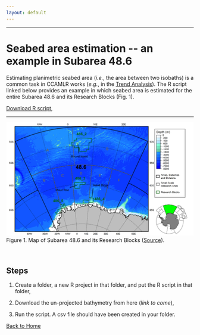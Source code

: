 ```yaml
---
layout: default
---
```


------------------------------------------------------------------------

# Seabed area estimation -- an example in Subarea 48.6

Estimating planimetric seabed area (*i.e.*, the area between two isobaths) is a common
task in CCAMLR works (*e.g.*, in the [Trend Analysis](https://fishdocs.ccamlr.org/TrendAnalysis_2024.html)).
The R script linked below provides an example in which seabed area is estimated for the entire Subarea 48.6 
and its Research Blocks (Fig. 1).

[Download R script](./Codes/Seabed_Area/seabed_area_code.R),

------------------------------------------------------------------------


![Subarea486](https://raw.githubusercontent.com/ccamlr/CCAMLRGIS/refs/heads/master/Basemaps/Map_Area_486.png)
Figure 1. Map of Subarea 48.6 and its Research Blocks ([Source](https://github.com/ccamlr/CCAMLRGIS/blob/master/Basemaps/Basemaps.md#basemaps)).

<br>

## Steps

1. Create a folder, a new R project in that folder, and put the R script in that folder,

2. Download the un-projected bathymetry from here (*link to come*),

3. Run the script. A csv file should have been created in your folder.



[Back to Home](./)
